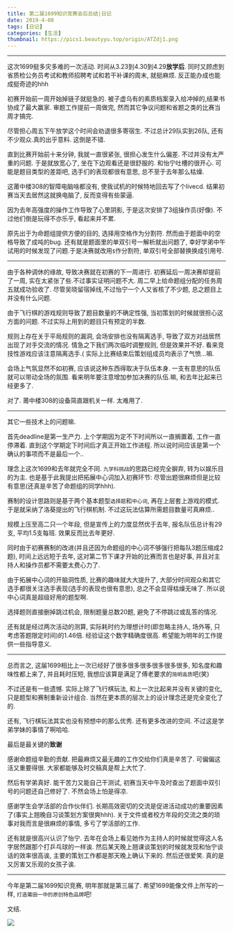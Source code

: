 ```yaml
---
title: 第二届1699知识竞赛会后总结|日记
date: 2019-4-08
tags: [日记]
categories: [生活]
thumbnail: https://pics1.beautyyu.top/origin/ATZdj1.png
---
```


***

这次1699挺多灾多难的一次活动. 时间从3.23到4.30到4.29**放学后**. 同时又顾虑到省质检公务员考试和教师招聘考试和若干补课的周末, 就挺麻烦. 反正能办成也能成挺奇迹的hhh

初赛开始前一周开始掉链子就挺急的. 被子虚乌有的素质档案录入给冲掉的,结果书协成了最大赢家. 审题工作提前一周做完, 然而其它争议问题和省题之类的比赛当周才搞完.

尽管担心周五下午放学这个时间会劝退很多寄宿生. 不过总计29队实到26队, 还有不少观众.真的出乎意料. 这倒是不错.

直到比赛开始前十来分钟, 我就一直很紧张, 很担心发生什么偏差. 不过并没有太严重的问题. 于是就放宽心了, 坐在下边观看还是很舒服的. 和怡宁吐槽的很开心. 可能是题目类型的差距吧, 选手们的表现都很有意思, 总不至于去年那么枯燥.

这莆中楼308的智障电脑啥都没有, 使我试机的时候特地回去写了个livecd. 结果初赛当天去居然这就换电脑了, 反而变得有些蒙逼.

因为去年高强度的操作工作导致了心里阴影, 于是这次安排了3组操作员(好像). 不过他们倒是玩得不亦乐乎, 看起来并不累.

原先出于为命题组提供方便的目的, 选择用空格作为分割符. 然而由于题面中的空格导致了成吨的bug. 还有就是题面里的单双引号一解析就出问题了, 幸好学弟中午试用的时候发现了问题.于是决赛就改用`$`作分割符, 单双引号全部替换换成引用号.

***

由于各种调休的缘故, 导致决赛就在初赛的下一周进行. 初赛延后一周决赛却提前了一周, 实在太紧张了些.不过事实证明问题不大. 周二早上给命题组分配的任务周五就成功验收了. 尽管吴晓留宿掉线,不过怡宁一个人又省核了不少题, 总之题目上并没有什么问题.

由于飞行棋的游戏规则导致了题目数量的不确定性强, 当初策划的时候就很担心这方面的问题. 不过实际上用到的题目只有预定的半数.

规则上存在关于平局规则的漏洞, 会场安排也没有隔离选手, 导致了双方对战居然出现了对手交流的情况. 情急之下我们两次临时调整规则, 但是效果并不好. 看来竞技性游戏应该注意隔离选手.( 实际上比赛结束后策划组成员均表示了气愤...嘛.

会场上气氛显然不如初赛, 应该说这种东西得取决于队伍本身. 一支有意思的队伍就可以带动全场的氛围. 看来明年要注意增加参加决赛的队伍.嘛, 和去年比起来已经更多了.

对了. 莆中楼308的设备简直跟机关一样. 太难用了.

***

其它一些技术上的问题嘛.

首先deadline是第一生产力. 上个学期因为定不下时间所以一直搁置着, 工作一直停滞着. 直到这个学期定下时间后才真正开始工作进程. 所以说时间应该是第一个确认的事项而不是最后一个..

理念上这次1699和去年就完全不同. `九学科挑战`的思路已经完全摒弃, 转为以娱乐目的为主. 也是基于此我提出把拓展中心词加入初赛环节: 尽管出题很麻烦但是比较有意思(还真是辛苦了命题组的同学hhh). 

赛制的设计思路则是基于两个基本题型`选择题`和`中心词`, 再在上层套上游戏的模式. 于是就采纳了洛葵提出的飞行棋机制. 不过这玩法估算所需题目数量可真麻烦..

规模上压至高二只一个年段, 但是宣传上的力度显然优于去年, 报名队伍总计有29支, 平均1.5支每班. 效果反而比去年更好.

同时由于初赛赛制的改进(并且还因为命题组的中心词不够强行把每队3题压缩成2题), 时间上远远短于去年, 这对第二节下课才开始的比赛而言也是好事, 并且对主持人和操作员都不需要太费心力了.

由于拓展中心词的开脑洞性质, 比赛的趣味就大大提升了, 大部分时间观众和其它选手都很关注选手表现(选手的表现也很有意思), 总之不会显得枯燥无味了. 所以说中心词真是超级好用的题型啊.

选择题则直接删掉跳过机会, 限制题量总数20题, 避免了不停跳过或乱答的情况.

还有就是经过两次活动的测算, 实际耗时约为理想计时(即忽略主持人, 场外等, 只考虑答题限定时间)的1.46倍. 经验证这个数字精确度很高. 希望能为明年的工作提供一些指导意义.

***

总而言之, 这届1699相比上一次已经好了很多很多很多很多很多很多, 知名度和趣味性都上来了, 并且耗时压短, 我想应该算是满足了傅老要求的`简明高质`吧(笑)

不过还是有一些遗憾. 实际上除了飞行棋玩法, 和上一次比起来并没有关键的变化, 只是题型和赛制重新设计组合. 当然在更本质的层次上的设计理念还是完全变化了的.

还有, 飞行棋玩法其实也没有预想中的那么优秀. 还有更多改进的空间. 不过这是学弟学妹的事情了啊哈哈.

最后是最关键的**致谢**

感谢命题组辛勤的贡献. 把最麻烦又最无趣的工作交给你们真是辛苦了. 可偏偏这活又重要得很. 大家都能够及时交稿真是帮上大忙了.

然后有学弟真好. 能干苦力又能自己干测试, 初赛当天中午及时查出了题面中双引号的问题还自己修好了. 不然会场上怕是得凉.

感谢学生会学活部的合作伙伴们. 长期高效密切的交流是促进活动成功的重要因素了(事实上翘晚自习谈策划方案很爽hhh). 关于文件或者校方年段的交流之类的琐事对我而言是很麻烦的事情, 多亏了学活部的工作.

还有就是很高兴认识了怡宁. 去年在会场上看见她作为主持人的时候就觉得这人名字居然跟那个打乒乓球的一样诶. 然后某天晚上翘课谈策划的时候就发现和怡宁谈话的效率很高诶, 主要的策划工作都是那天晚上确认下来的. 然后还很爱笑. 真的是又厉害又乐观的女孩子诶.

***

今年是第二届1699知识竞赛, 明年那就是第三届了. 希望1699能像文件上所写的一样, `打造莆田一中的原创特色品牌`吧!

文结.

![](https://pics1.beautyyu.top/origin/ATZdj1.png)
